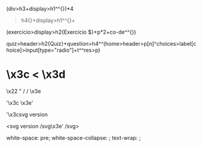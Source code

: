 

<!--  -->
(div>h3+display>h1^^{})*4
>h4{}+display>h1^^{}+

(exercicio>display>h2{Exercício $}+p*2+co-de^^{})

<!-- quiz -->
quiz>header>h2{Quiz}+question>h4^^(home>header>p[n]^choices>label[choice]>input[type="radio"]+t^^res>p)


<!-- troca html para os slides -->
\x3c
<
\x3d
=
\x22
"
\/
/
\x3e
>

'\x3c 
\x3e' 

'\x3csvg version






<svg version
\/svg\x3e'
/svg>




white-space: pre;
    white-space-collapse: ;
    text-wrap: ;